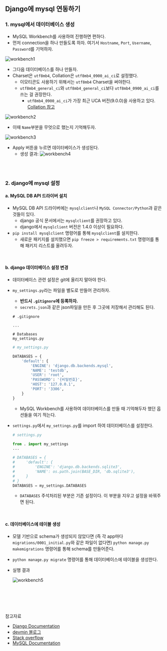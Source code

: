 ## Django에 mysql 연동하기

### 1. mysql에서 데이터베이스 생성

- MySQL Workbench를 사용하여 진행하면 편하다.
- 먼저 connection을 하나 만들도록 하자. 여기서 `Hostname`, `Port`, `Username`, `Password`를 기억하자.

![workbench1](https://i.ibb.co/GMdXtx6/workbench1.jpg)

- 그다음 데이터베이스를 하나 만들자.
- Charset은 `utf8mb4`, Collation은 `utf8mb4_0900_ai_ci`로 설정했다.
  - 이모티콘도 사용하기 위해서는 `utf8mb4` Charset을 써야한다.
  - `utf8mb4_general_ci`와 `utf8mb4_general_ci`보다 `utf8mb4_0900_ai_ci`를 쓰는 걸 권장한다.
    - `utf8mb4_0900_ai_ci`가 가장 최근 UCA 버전(9.0.0)을 사용하고 있다. [Collation 참고](https://dev.mysql.com/doc/refman/8.0/en/charset-collation-names.html)

![workbench2](https://i.ibb.co/N6CqQvv/workbench2.jpg)

- 이때 `Name`부분을 무엇으로 했는지 기억해두자.

![workbench3](https://i.ibb.co/X2qQkHH/workbench3.jpg)

- Apply 버튼을 누르면 데이터베이스가 생성된다.
  - 생성 결과: ![workbench4](https://i.ibb.co/Sd2JfBR/workbench4.jpg)

<br>

<br>

### 2. django에 mysql 설정

#### a. MySQL DB API 드라이버 설치

- MySQL DB API 드라이버에는 `mysqlclient`나 `MySQL Connector/Python`과 같은 것들이 있다.
  - django 공식 문서에서는 `mysqlclient`를 권장하고 있다.
  - django에서 `mysqlclient` 버전은 1.4.0 이상이 필요하다.
- `pip install mysqlclient` 명령어를 통해 `mysqlclient`를 설치한다.
  - 새로운 패키지를 설치했으면 `pip freeze > requirements.txt` 명령어를 통해 패키지 리스트를 올려두자.

<br>

#### b. django 데이터베이스 설정 변경

- 데이터베이스 관련 설정은 git에 올리지 말아야 한다.

- `my_settings.py`라는 파일을 별도로 만들어 관리하자.

  - **반드시 `.gitignore`에 등록하자.**
  - `secrets.json`과 같은 json파일을 만든 후 그곳에 저장해서 관리해도 된다.

  ```
  # .gitignore
  
  ...
  
  # Databases
  my_settings.py
  ```

  ```python
  # my_settings.py
  
  DATABASES = {
      'default': {
          'ENGINE': 'django.db.backends.mysql',
          'NAME': 'testdb',
          'USER': 'root',
          'PASSWORD': '{비밀번호}',
          'HOST': '127.0.0.1',
          'PORT': '3306',
      }
  }
  ```

  - MySQL Workbench를 사용하여 데이터베이스를 만들 때 기억해두자 했던 옵션들을 여기 적는다.

- `settings.py`에서 `my_settings.py`를 import 하여 데이터베이스를 설정한다.

  ```python
  # settings.py
  
  from . import my_settings
  ...
  
  # DATABASES = {
  #     'default': {
  #         'ENGINE': 'django.db.backends.sqlite3',
  #         'NAME': os.path.join(BASE_DIR, 'db.sqlite3'),
  #     }
  # }
  DATABASES = my_settings.DATABASES
  ```

  - `DATABASES` 주석처리된 부분은 기존 설정이다. 이 부분을 지우고 설정을 바꿔주면 된다.

<br>

#### c. 데이터베이스에 테이블 생성

- 모델 기반으로 schema가 생성되지 않았다면 (즉 각 app마다 `migrations/0001_initial.py`와 같은 파일이 없다면) `python manage.py makemigrations` 명령어를 통해 schema를 만들어준다.

- `python manage.py migrate` 명령어를 통해 데이터베이스에 테이블을 생성한다.

- 실행 결과

  ![workbench5](https://i.ibb.co/qRb2y79/workbench5.jpg)

<br>

<br>

<br>

<br>

참고자료

- [Django Documentation](https://docs.djangoproject.com/en/3.1/)
- [devmin 블로그](https://velog.io/@devmin/Django-MySQL-Connect)
- [Stack overflow](https://stackoverflow.com/questions/766809/whats-the-difference-between-utf8-general-ci-and-utf8-unicode-ci)
- [MySQL Documentation](https://dev.mysql.com/doc/refman/8.0/en/charset-collation-names.html)

